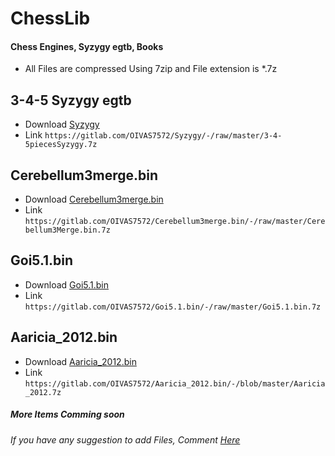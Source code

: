 # ChessLib

#### Chess Engines, Syzygy egtb, Books
- All Files are compressed Using 7zip and File extension is *.7z

## 3-4-5 Syzygy egtb
- Download [Syzygy](https://gitlab.com/OIVAS7572/syzygy/-/raw/master/3-4-5piecesSyzygy.7z)
- Link `https://gitlab.com/OIVAS7572/Syzygy/-/raw/master/3-4-5piecesSyzygy.7z`

## Cerebellum3merge.bin
- Download [Cerebellum3merge.bin](https://gitlab.com/OIVAS7572/Cerebellum3merge.bin/-/raw/master/Cerebellum3Merge.bin.7z)
- Link `https://gitlab.com/OIVAS7572/Cerebellum3merge.bin/-/raw/master/Cerebellum3Merge.bin.7z`

## Goi5.1.bin
- Download [Goi5.1.bin](https://gitlab.com/OIVAS7572/Goi5.1.bin/-/raw/master/Goi5.1.bin.7z)
- Link `https://gitlab.com/OIVAS7572/Goi5.1.bin/-/raw/master/Goi5.1.bin.7z`

## Aaricia_2012.bin
- Download [Aaricia_2012.bin](https://gitlab.com/OIVAS7572/Aaricia_2012.bin/-/raw/master/Aaricia_2012.7z)
- Link `https://gitlab.com/OIVAS7572/Aaricia_2012.bin/-/blob/master/Aaricia_2012.7z`

##### More Items Comming soon

###### If you have any suggestion to add Files, Comment [Here](https://github.com/OIVAS7572/ChessLib/issues/1)
